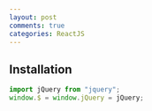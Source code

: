 ```yaml
---
layout: post
comments: true
categories: ReactJS
---
```


## **Installation**

```javascript
import jQuery from "jquery";
window.$ = window.jQuery = jQuery;
```

